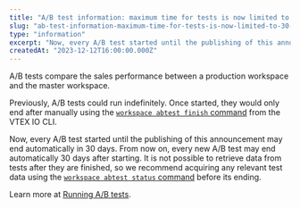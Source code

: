 ```yaml
---
title: "A/B test information: maximum time for tests is now limited to 30 days"
slug: "ab-test-information-maximum-time-for-tests-is-now-limited-to-30-days"
type: "information"
excerpt: "Now, every A/B test started until the publishing of this announcement may end automatically in 30 days. From now on, every new A/B test may end automatically 30 days after starting."
createdAt: "2023-12-12T16:00:00.000Z"
---
```


A/B tests compare the sales performance between a production workspace and the master workspace.

Previously, A/B tests could run indefinitely. Once started, they would only end after manually using the [`workspace abtest finish` command](https://developers.vtex.com/docs/guides/vtex-io-documentation-vtex-io-cli-command-reference#workspace-abtest-finish) from the VTEX IO CLI.

Now, every A/B test started until the publishing of this announcement may end automatically in 30 days. From now on, every new A/B test may end automatically 30 days after starting. It is not possible to retrieve data from tests after they are finished, so we recommend acquiring any relevant test data using the [`workspace abtest status` command](https://developers.vtex.com/docs/guides/vtex-io-documentation-vtex-io-cli-command-reference#workspace-abtest-status) before its ending.

Learn more at [Running A/B tests](https://developers.vtex.com/docs/guides/vtex-io-documentation-running-native-ab-testing).
